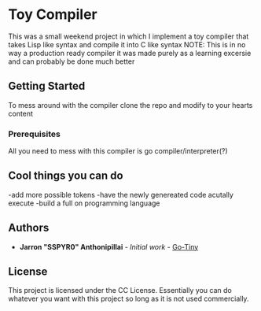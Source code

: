 # Toy Compiler

This was a small weekend project in which I implement a toy compiler that takes Lisp like syntax and compile it into C like syntax
NOTE: This is in no way a production ready compiler it was made purely as a learning excersie and can probably be done much better

## Getting Started

To mess around with the compiler clone the repo and modify to your hearts content

### Prerequisites

All you need to mess with this compiler is go compiler/interpreter(?)

## Cool things you can do
-add more possible tokens
-have the newly genereated code acutally execute
-build a full on programming language 

## Authors

* **Jarron "SSPYR0" Anthonipillai** - *Initial work* - [Go-Tiny](https://github.com/Go-Tiny)


## License

This project is licensed under the CC License. Essentially you can do whatever you want with this
project so long as it is not used commercially.



